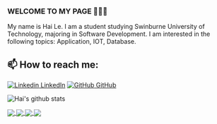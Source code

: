 ### WELCOME TO MY PAGE 👋👋👋
My name is Hai Le. I am a student studying Swinburne University of Technology, majoring in Software Development. I am interested in the following topics: Application, IOT, Database.<br>
## 📫 How to reach me: 

[![Linkedin](https://i.stack.imgur.com/gVE0j.png) LinkedIn](https://www.linkedin.com/in/hai-hoang-le-a2379a16a/) [![GitHub](https://i.stack.imgur.com/tskMh.png) GitHub](https://github.com/HellCursed2u/)

![Hai's github stats](https://github-readme-stats-git-masterrstaa-rickstaa.vercel.app/api?username=HellCursed2u&show_icons=true&theme=tokyonight&hide=contribs,prs,issues)

<a href="https://github.com/HellCursed2u/Swinburne-ICT-SW-Courses">
  <!-- Change the `github-readme-stats.anuraghazra1.vercel.app` to `github-readme-stats.vercel.app`  -->
  <img align="center" src="https://github-readme-stats.anuraghazra1.vercel.app/api/pin/?username=HellCursed2u&repo=Swinburne-ICT-SW-Courses&theme=radical"/>
</a>   
<a href="https://github.com/HellCursed2u/OpenCV-AutoCar-LineFollower">
  <!-- Change the `github-readme-stats.anuraghazra1.vercel.app` to `github-readme-stats.vercel.app`  -->
  <img align="center" src="https://github-readme-stats.anuraghazra1.vercel.app/api/pin/?username=HellCursed2u&repo=OpenCV-AutoCar-LineFollower&theme=merko" />
</a>
<a href="https://github.com/HellCursed2u/Door-Lock-RFID_RC522">
  <!-- Change the `github-readme-stats.anuraghazra1.vercel.app` to `github-readme-stats.vercel.app`  -->
  <img align="center" src="https://github-readme-stats.anuraghazra1.vercel.app/api/pin/?username=HellCursed2u&repo=Door-Lock-RFID_RC522&theme=gruvbox" />
</a> 

<a href="https://github.com/HellCursed2u/Control-Led-ESP8266-01S">
  <!-- Change the `github-readme-stats.anuraghazra1.vercel.app` to `github-readme-stats.vercel.app`  -->
  <img align="center" src="https://github-readme-stats.anuraghazra1.vercel.app/api/pin/?username=HellCursed2u&repo=Control-Led-ESP8266-01S&theme=onedark" />
</a> 
